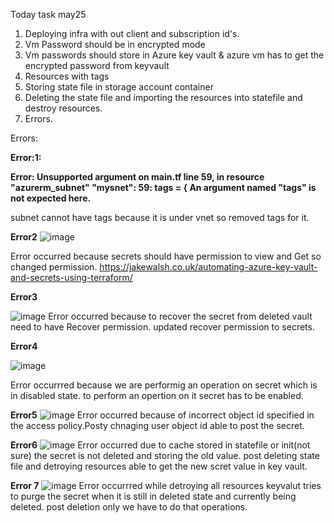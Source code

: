 Today task may25

1. Deploying infra with out client and subscription id's.
2. Vm Password should be in encrypted mode
3. Vm passwords should store in Azure key vault & azure vm has to get the encrypted password from keyvault
4. Resources with  tags
5. Storing state file in storage account container
6. Deleting the state file and importing the resources into statefile and destroy resources.
7. Errors.


Errors:

**Error:1:**

**Error: Unsupported argument on main.tf line 59, in resource "azurerm_subnet" "mysnet": 
59: tags = { 
An argument named "tags" is not expected here.**

subnet cannot have tags because it is under vnet so removed tags for it.

**Error2**
![image](https://github.com/Koushikdp/New-Terraform-codes/assets/86507986/bc2a3afc-82ec-4148-b985-aff514d5fdbb)

Error occurred because secrets should have permission to view and Get so changed permission.
https://jakewalsh.co.uk/automating-azure-key-vault-and-secrets-using-terraform/

**Error3**

![image](https://github.com/Koushikdp/New-Terraform-codes/assets/86507986/7a5e4dd9-66e7-426b-abac-2cab44a9eb2e)
Error occurred because to recover the secret from deleted vault need to have Recover permission. updated 
recover permission to secrets.

**Error4**

![image](https://github.com/Koushikdp/New-Terraform-codes/assets/86507986/06456e05-ab27-48a6-815a-65dc3b54bd1b)

Error occurrred because we are performig an operation on secret which is in disabled state. to perform an opertion on it secret has to be enabled.

**Error5**
![image](https://github.com/Koushikdp/New-Terraform-codes/assets/86507986/e7084c26-e785-4b92-b516-5dfde546a156)
Error occurred because of incorrect object id specified in the access policy.Posty chnaging user object id able to post the secret.

**Error6**
![image](https://github.com/Koushikdp/New-Terraform-codes/assets/86507986/631b010a-c337-42a5-80e6-f3e52b87cfbd)
Error occurred due to cache stored in statefile or init(not sure) the secret is not deleted and storing the old value. post deleting state file and detroying resources able to get the new scret value in key vault.

**Error 7**
![image](https://github.com/Koushikdp/New-Terraform-codes/assets/86507986/dbadd5cc-e109-4922-a691-f13c1a05a638)
Error occurrred while detroying all resources keyvalut tries to purge the secret when it is still in deleted state and currently being deleted. post deletion only we have to do that operations.

